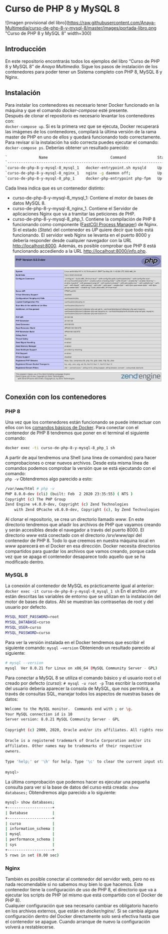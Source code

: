 # Curso de PHP 8 y MySQL 8
![Imagen provisional del libro](https://raw.githubusercontent.com/Anaya-Multimedia/curso-de-php-8-y-mysql-8/master/images/portada-libro.png "Curso de PHP 8 y MySQL 8" width=300)
## Introducción
En este repositorio encontrarás todos los ejemplos del libro “Curso de PHP 8 y MySQL 8” de _Anaya Multimedia_. Sigue los pasos de instalación de los contenedores para poder tener un Sistema completo con PHP 8, MySQL 8 y Nginx.
## Instalación
Para instalar los contenedores es necesario tener Docker funcionado en la máquina y que el comando _docker-compose_ esté presente.  
Después de clonar el repositorio es necesario levantar los contenedores con:  
`docker-compose up`. 
Si es la primera vez que se ejecuta, Docker recuperará las imágenes de los contenedores, compilará la última versión de la rama master de PHP en uno de ellos y quedará funcionando todo correctamente.  
Para revisar si la instalación ha sido correcta puedes ejecutar el comando:  
`docker-compose ps`. 
Deberías obtener un resultado parecido:
```bash
`              Name                            Command              State                 Ports              `
`------------------------------------------------------------------------------------------------------------`
`curso-de-php-8-y-mysql-8_mysql_1   docker-entrypoint.sh mysqld     Up      0.0.0.0:3306->3306/tcp, 33060/tcp`
`curso-de-php-8-y-mysql-8_nginx_1   nginx -g daemon off;            Up      0.0.0.0:8000->80/tcp               `
`curso-de-php-8-y-mysql-8_php_1     docker-php-entrypoint php-fpm   Up      0.0.0.0:9000->9000/tcp`
```

Cada línea indica que es un contenedor distinto:
- curso-de-php-8-y-mysql-8_mysql_1: Contiene el motor de bases de datos MySQL 8.
- curso-de-php-8-y-mysql-8_nginx_1. Contiene el Servidor de aplicaciones Nginx que va a tramitar las peticiones de PHP.
- curso-de-php-8-y-mysql-8_php_1. Contiene la compilación de PHP 8 funcionando como componente ([FastCGI Process Manager](https://www.php.net/manual/es/install.fpm.php "FastCGI Process Manager")) de Nginx.
Si el estado (_State_) del contenedor es _UP_ quiere decir que todo está funcionando. El servidor web Nginx se levanta en el puerto 8000 y debería responder desde cualquier navegador con la URL [http://localhost:8000](http://localhost:8000 "http://localhost:8000"). 
Además, es posible comprobar que PHP 8 está funcionando accediendo a la URL [http://localhost:8000/info.php](http://localhost:8000/info.php "http://localhost:8000/info.php"). 
![Captura de pantalla de phpinfo()](https://raw.githubusercontent.com/Anaya-Multimedia/curso-de-php-8-y-mysql-8/master/images/info.png)
## Conexión con los contenedores
### PHP 8
Una vez que los contenedores están funcionando se puede interactuar con ellos con los [comandos básicos de Docker](https://cerebro-digital.com/panel/knowledgebase/63/Comandos-frecuentes-de-Docker.html "comandos básicos de Docker"). Para conectar con el contenedor de PHP 8 tendremos que poner en el terminal el siguiente comando:  
```bash
docker exec -ti curso-de-php-8-y-mysql-8_php_1 sh
```
A partir de aquí tendremos una Shell (una línea de comandos) para hacer comprobaciones o crear nuevos archivos. Desde esta misma línea de comandos podemos comprobar la versión que se está ejecutando con el comando:  
`php -v`
Obtendremos algo parecido a esto:
```bash
/var/www/html # php -v
PHP 8.0.0-dev (cli) (built: Feb  2 2020 23:35:55) ( NTS )
Copyright (c) The PHP Group
Zend Engine v4.0.0-dev, Copyright (c) Zend Technologies
    with Zend OPcache v8.0.0-dev, Copyright (c), by Zend Technologies
```
Al clonar el repositorio, se crea un directorio llamado _www_. En este directorio tendremos que añadir los archivos de PHP que vayamos creando y serán accesibles desde el navegador a través del puerto 8000. El directorio _www_ está conectado con el directorio _/srv/www/api_ del contenedor de PHP 8. Todo lo que creemos en nuestra máquina local en _www_ aparecerá en el Docker en esa dirección. Docker necesita directorios compartidos para guardar  los archivos que vamos creando, porque cada vez que se apaga el contenedor desaparece todo aquello que se ha modificado dentro.  
### MySQL 8
La conexión al contenedor de MySQL es prácticamente igual al anterior:  
`docker exec -it curso-de-php-8-y-mysql-8_mysql_1 sh`
En el archivo _.env_ están descritas las variables de entorno que se utilizan en la instalación del motor de bases de datos. Ahí se muestran las contraseñas de root y del usuario por defecto.
```bash
MYSQL_ROOT_PASSWORD=root
MYSQL_DATABASE=curso
MYSQL_USER=curso
MYSQL_PASSWORD=curso
```
Para ver la versión instalada en el Docker tendremos que escribir el siguiente comando:
`mysql —version`
Obteniendo un resultado parecido al siguiente:
```bash
# mysql --version
mysql  Ver 8.0.21 for Linux on x86_64 (MySQL Community Server - GPL)
```
Para conectar a MySQL 8 se utiliza el comando básico y el usuario root o el creado por defecto (_curso_):
`# mysql -u root -p`
Tras escribir la contraseña del usuario debería aparecer la consola de MySQL, que nos permitirá, a través de consultas SQL, manejar todos los aspectos de nuestras bases de datos:
```bash
Welcome to the MySQL monitor.  Commands end with ; or \g.
Your MySQL connection id is 10
Server version: 8.0.21 MySQL Community Server - GPL

Copyright (c) 2000, 2020, Oracle and/or its affiliates. All rights reserved.

Oracle is a registered trademark of Oracle Corporation and/or its
affiliates. Other names may be trademarks of their respective
owners.

Type 'help;' or '\h' for help. Type '\c' to clear the current input statement.

mysql> 
```
La última comprobación que podemos hacer es ejecutar una pequeña consulta para ver si la base de datos del curso está creada:
`show databases;`
Obtendremos algo parecido a lo siguiente:
```bash
mysql> show databases;
+--------------------+
| Database           |
+--------------------+
| curso              |
| information_schema |
| mysql              |
| performance_schema |
| sys                |
+--------------------+
5 rows in set (0.00 sec)
```
### Nginx
También es posible conectar al contenedor del servidor web, pero no es nada recomendable si no sabemos muy bien lo que hacemos. Este contenedor tiene la configuración de uso de PHP 8, el directorio que va a ejecutar los scripts de PHP (el mismo que está compartido con el Docker de PHP 8).  
Cualquier configuración que sea necesario cambiar es obligatorio hacerlo en los archivos externos, que están en _docker/nginx/_. Si se cambia alguna configuración dentro del Docker directamente solo será efectiva hasta que el contenedor se apague. Cuando arranque de nuevo la configuración volverá a restablecerse.